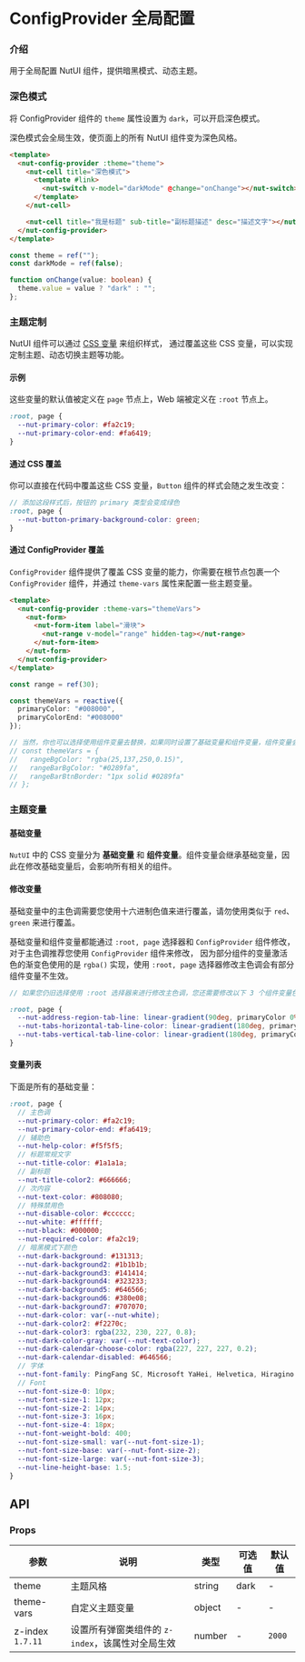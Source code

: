 # ConfigProvider 全局配置

### 介绍

用于全局配置 NutUI 组件，提供暗黑模式、动态主题。

### 深色模式

将 ConfigProvider 组件的 `theme` 属性设置为 `dark`，可以开启深色模式。

深色模式会全局生效，使页面上的所有 NutUI 组件变为深色风格。

```html
<template>
  <nut-config-provider :theme="theme">
    <nut-cell title="深色模式">
      <template #link>
        <nut-switch v-model="darkMode" @change="onChange"></nut-switch>
      </template>
    </nut-cell>

    <nut-cell title="我是标题" sub-title="副标题描述" desc="描述文字"></nut-cell>
  </nut-config-provider>
</template>
```

```ts
const theme = ref("");
const darkMode = ref(false);

function onChange(value: boolean) {
  theme.value = value ? "dark" : "";
};
```

### 主题定制

NutUI 组件可以通过 [CSS 变量](https://developer.mozilla.org/zh-CN/docs/Web/CSS/Using_CSS_custom_properties) 来组织样式，
通过覆盖这些 CSS 变量，可以实现定制主题、动态切换主题等功能。

#### 示例

这些变量的默认值被定义在 `page` 节点上，Web 端被定义在 `:root` 节点上。

```css
:root, page {
  --nut-primary-color: #fa2c19;
  --nut-primary-color-end: #fa6419;
}
```

#### 通过 CSS 覆盖

你可以直接在代码中覆盖这些 CSS 变量，`Button` 组件的样式会随之发生改变：

```scss
// 添加这段样式后，按钮的 primary 类型会变成绿色
:root, page {
  --nut-button-primary-background-color: green;
}
```

#### 通过 ConfigProvider 覆盖

`ConfigProvider` 组件提供了覆盖 CSS 变量的能力，你需要在根节点包裹一个 `ConfigProvider` 组件，并通过 `theme-vars` 属性来配置一些主题变量。

```html
<template>
  <nut-config-provider :theme-vars="themeVars">
    <nut-form>
      <nut-form-item label="滑块">
        <nut-range v-model="range" hidden-tag></nut-range>
      </nut-form-item>
    </nut-form>
  </nut-config-provider>
</template>
```

```ts
const range = ref(30);

const themeVars = reactive({
  primaryColor: "#008000",
  primaryColorEnd: "#008000"
});

// 当然，你也可以选择使用组件变量去替换，如果同时设置了基础变量和组件变量，组件变量会覆盖基础变量。
// const themeVars = {
//   rangeBgColor: "rgba(25,137,250,0.15)",
//   rangeBarBgColor: "#0289fa",
//   rangeBarBtnBorder: "1px solid #0289fa"
// };
```

### 主题变量

#### 基础变量

`NutUI` 中的 CSS 变量分为 **基础变量** 和 **组件变量**。组件变量会继承基础变量，因此在修改基础变量后，会影响所有相关的组件。

#### 修改变量

基础变量中的主色调需要您使用十六进制色值来进行覆盖，请勿使用类似于 `red`、`green` 来进行覆盖。

基础变量和组件变量都能通过 `:root, page` 选择器和 `ConfigProvider` 组件修改，对于主色调推荐您使用 `ConfigProvider` 组件来修改，
因为部分组件的变量激活色的渐变色使用的是 `rgba()` 实现，使用 `:root, page` 选择器修改主色调会有部分组件变量不生效。

```scss
// 如果您仍旧选择使用 :root 选择器来进行修改主色调，您还需要修改以下 3 个组件变量色 primaryColor 为设置的主色调

:root, page {
  --nut-address-region-tab-line: linear-gradient(90deg, primaryColor 0%, rgba(primaryColor, 0.15) 100%);
  --nut-tabs-horizontal-tab-line-color: linear-gradient(180deg, primaryColor 0%, rgba(primaryColor, 0.15) 100%);
  --nut-tabs-vertical-tab-line-color: linear-gradient(180deg, primaryColor 0%, rgba(primaryColor, 0.15) 100%);
}
```

#### 变量列表

下面是所有的基础变量：

```scss
:root, page {
  // 主色调
  --nut-primary-color: #fa2c19;
  --nut-primary-color-end: #fa6419;
  // 辅助色
  --nut-help-color: #f5f5f5;
  // 标题常规文字
  --nut-title-color: #1a1a1a;
  // 副标题
  --nut-title-color2: #666666;
  // 次内容
  --nut-text-color: #808080;
  // 特殊禁用色
  --nut-disable-color: #cccccc;
  --nut-white: #ffffff;
  --nut-black: #000000;
  --nut-required-color: #fa2c19;
  // 暗黑模式下颜色
  --nut-dark-background: #131313;
  --nut-dark-background2: #1b1b1b;
  --nut-dark-background3: #141414;
  --nut-dark-background4: #323233;
  --nut-dark-background5: #646566;
  --nut-dark-background6: #380e08;
  --nut-dark-background7: #707070;
  --nut-dark-color: var(--nut-white);
  --nut-dark-color2: #f2270c;
  --nut-dark-color3: rgba(232, 230, 227, 0.8);
  --nut-dark-color-gray: var(--nut-text-color);
  --nut-dark-calendar-choose-color: rgba(227, 227, 227, 0.2);
  --nut-dark-calendar-disabled: #646566;
  // 字体
  --nut-font-family: PingFang SC, Microsoft YaHei, Helvetica, Hiragino Sans GB, SimSun, sans-serif;
  // Font
  --nut-font-size-0: 10px;
  --nut-font-size-1: 12px;
  --nut-font-size-2: 14px;
  --nut-font-size-3: 16px;
  --nut-font-size-4: 18px;
  --nut-font-weight-bold: 400;
  --nut-font-size-small: var(--nut-font-size-1);
  --nut-font-size-base: var(--nut-font-size-2);
  --nut-font-size-large: var(--nut-font-size-3);
  --nut-line-height-base: 1.5;
}
```

## API

### Props

| 参数               | 说明                            | 类型     | 可选值  | 默认值    |
|------------------|-------------------------------|--------|------|--------|
| theme            | 主题风格                          | string | dark | -      |
| theme-vars       | 自定义主题变量                       | object | -    | -      |
| z-index `1.7.11` | 设置所有弹窗类组件的 `z-index`，该属性对全局生效 | number | -    | `2000` |
